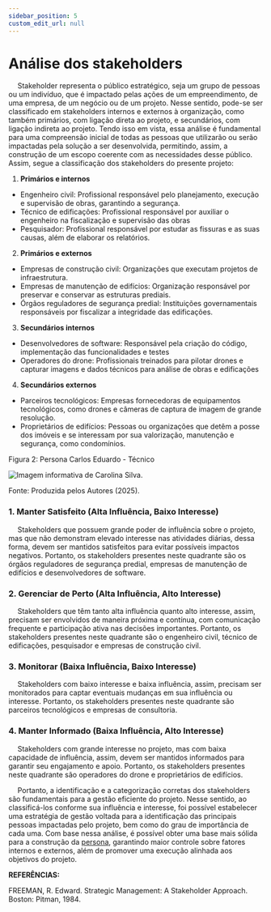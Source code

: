 ```yaml
---
sidebar_position: 5
custom_edit_url: null
---
```


# Análise dos stakeholders

&emsp; Stakeholder representa o público estratégico, seja um grupo de pessoas ou um indivíduo, que é impactado pelas ações de um empreendimento, de uma empresa, de um negócio ou de um projeto. Nesse sentido, pode-se ser classificado em stakeholders internos e externos à organização, como também primários, com ligação direta ao projeto, e secundários, com ligação indireta ao projeto. Tendo isso em vista, essa análise é fundamental para uma compreensão inicial de todas as pessoas que utilizarão ou serão impactadas pela solução a ser desenvolvida, permitindo, assim, a construção de um escopo coerente com as necessidades desse público. Assim, segue a classificação dos stakeholders do presente projeto:

1. **Primários e internos**  
* Engenheiro civil: Profissional responsável pelo planejamento, execução e supervisão de obras, garantindo a segurança.  
* Técnico de edificações: Profissional responsável por auxiliar o engenheiro na fiscalização e supervisão das obras  
* Pesquisador: Profissional responsável por estudar as fissuras e as suas causas, além de elaborar os relatórios.


2. **Primários e externos**  
* Empresas de construção civil: Organizações que executam projetos de infraestrutura.  
* Empresas de manutenção de edifícios: Organização responsável por preservar e conservar as estruturas prediais.  
* Órgãos reguladores de segurança predial: Instituições governamentais responsáveis por fiscalizar a integridade das edificações.

3. **Secundários internos**  
* Desenvolvedores de software: Responsável pela criação do código, implementação das funcionalidades e testes  
* Operadores do drone: Profissionais treinados para pilotar drones e capturar imagens e dados técnicos para análise de obras e edificações


4. **Secundários externos**  
* Parceiros tecnológicos: Empresas fornecedoras de equipamentos tecnológicos, como drones e câmeras de captura de imagem de grande resolução.   
* Proprietários de edifícios: Pessoas ou organizações que detêm a posse dos imóveis e se interessam por sua valorização, manutenção e segurança, como condomínios. 

<p style={{textAlign: 'center'}}>Figura 2: Persona Carlos Eduardo - Técnico</p>
<div style={{margin: 25}}>
    <div style={{textAlign: 'center'}}>
        <img src={require("../../../static/img/Matrix.png").default} style={{width: 800}} alt="Imagem informativa de Carolina Silva." />
        <br />
    </div>
</div>
<p style={{textAlign: 'center'}}>Fonte: Produzida pelos Autores (2025). </p>

### **1\. Manter Satisfeito (Alta Influência, Baixo Interesse)**

&emsp; Stakeholders que possuem grande poder de influência sobre o projeto, mas que não demonstram elevado interesse nas atividades diárias, dessa forma, devem ser mantidos satisfeitos para evitar possíveis impactos negativos. Portanto, os stakeholders presentes neste quadrante são os órgãos reguladores de segurança predial, empresas de manutenção de edifícios e desenvolvedores de software.

### **2\. Gerenciar de Perto (Alta Influência, Alto Interesse)**

&emsp; Stakeholders que têm tanto alta influência quanto alto interesse, assim, precisam ser envolvidos de maneira próxima e contínua, com comunicação frequente e participação ativa nas decisões importantes. Portanto, os stakeholders presentes neste quadrante são o engenheiro civil, técnico de edificações, pesquisador e empresas de construção civil.

### **3\. Monitorar (Baixa Influência, Baixo Interesse)**

&emsp; Stakeholders com baixo interesse e baixa influência, assim, precisam ser monitorados para captar eventuais mudanças em sua influência ou interesse. Portanto, os stakeholders presentes neste quadrante são parceiros tecnológicos e empresas de consultoria.

### **4\. Manter Informado (Baixa Influência, Alto Interesse)**

&emsp; Stakeholders com grande interesse no projeto, mas com baixa capacidade de influência, assim, devem ser mantidos informados para garantir seu engajamento e apoio. Portanto, os stakeholders presentes neste quadrante são operadores do drone e proprietários de edifícios.

&emsp; Portanto, a identificação e a categorização corretas dos stakeholders são fundamentais para a gestão eficiente do projeto. Nesse sentido, ao classificá-los conforme sua influência e interesse, foi possível estabelecer uma estratégia de gestão voltada para a identificação das principais pessoas impactadas pelo projeto, bem como do grau de importância de cada uma. Com base nessa análise, é possível obter uma base mais sólida para a construção da [persona](../ux-ui/Personas.md), garantindo maior controle sobre fatores internos e externos, além de promover uma execução alinhada aos objetivos do projeto.

**REFERÊNCIAS:** 

FREEMAN, R. Edward. Strategic Management: A Stakeholder Approach. Boston: Pitman, 1984\.
